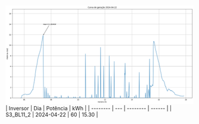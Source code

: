 ![My Image](22_04_2024-S3_BL11_2.png)
| Inversor | Dia | Potência | kWh    |
| -------- | --- | -------- | ------ |
| S3_BL11_2       | 2024-04-22  | 60       | 15.30 |